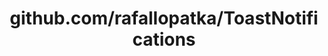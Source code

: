 ---
layout: post
title: github.com/rafallopatka/ToastNotifications
categories: link
tags: [انگلیسی, گیت‌هاب, برنامه‌نویسی]
---
